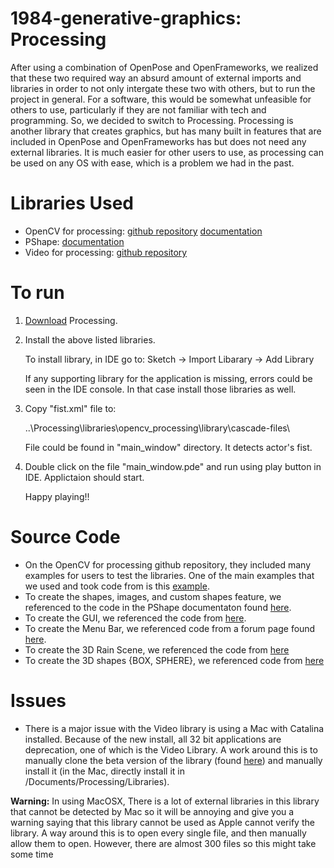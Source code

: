 # 1984-generative-graphics: Processing
After using a combination of OpenPose and OpenFrameworks, we realized that these two required way an absurd amount of external imports and libraries in order to not only intergate these two with others, but to run the project in general. For a software, this would be somewhat unfeasible for others to use, particularly if they are not familiar with tech and programming. So, we decided to switch to Processing. Processing is another library that creates graphics, but has many built in features that are included in OpenPose and OpenFrameworks has but does not need any external libraries. It is much easier for other users to use, as processing can be used on any OS with ease, which is a problem we had in the past.


# Libraries Used
- OpenCV for processing: [github repository](https://github.com/atduskgreg/opencv-processing) [documentation](http://atduskgreg.github.io/opencv-processing/reference/)
- PShape: [documentation](https://processing.github.io/processing-javadocs/core/processing/core/PShape.html)
- Video for processing: [github repository](https://github.com/processing/processing-video)


# To run

1. [Download](https://processing.org/download/) Processing.

2. Install the above listed libraries.

    To install library, in IDE go to: 
    Sketch -> Import Libarary -> Add Library
    
    If any supporting library for the application is missing, errors could be seen in the IDE console. In that case install those libraries as well.

3. Copy "fist.xml" file to:

    ..\Processing\libraries\opencv_processing\library\cascade-files\

    File could be found in "main_window" directory. It detects actor's fist.

4. Double click on the file "main_window.pde" and run using play button in IDE. Applictaion should start.

    Happy playing!!


# Source Code
- On the OpenCV for processing github repository, they included many examples for users to test the libraries. One of the main examples that we used and took code from is this [example](https://github.com/atduskgreg/opencv-processing/tree/master/examples/LiveCamTest).
- To create the shapes, images, and custom shapes feature, we referenced to the code in the PShape documentaton found [here](https://processing.org/tutorials/pshape/).
- To create the GUI, we referenced the code from [here](https://www.kasperkamperman.com/blog/processing-code/controlp5-library-example1/).
- To create the Menu Bar, we referenced code from a forum page found [here](https://forum.processing.org/two/discussion/12202/is-there-a-way-to-associate-a-menu-bar-with-the-sketch-frame).
- To create the 3D Rain Scene, we referenced the code from [here](https://discourse.processing.org/t/simple-3d-rain-simulation/10834)
- To create the 3D shapes {BOX, SPHERE}, we referenced code from [here](https://processing.org/examples/primitives3d.html)


# Issues
- There is a major issue with the Video library is using a Mac with Catalina installed. Because of the new install, all 32 bit applications are deprecation, one of which is the Video Library. A work around this is to manually clone the beta version of the library (found [here](https://github.com/processing/processing-video/releases/tag/r6-v2.0-beta4))
and manually install it (in the Mac, directly install it in /Documents/Processing/Libraries). 


**Warning:** In using MacOSX, There is a lot of external libraries in this library that cannot be detected by Mac so it will be annoying and give you a warning saying that this library cannot be used as Apple cannot verify the library. A way around this is to open every single file, and then manually allow them to open. However, there are almost 300 files so this might take some time
